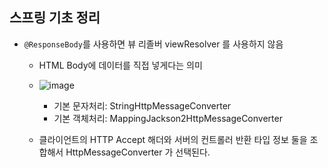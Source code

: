 ## 스프링 기초 정리
- `@ResponseBody`를 사용하면 뷰 리졸버 viewResolver 를 사용하지 않음
  - HTML Body에 데이터를 직접 넣게다는 의미 
  - ![image](https://user-images.githubusercontent.com/7076334/209816047-b6a00dd6-a7d8-42cf-8262-71d844ce7d3f.png)
    - 기본 문자처리: StringHttpMessageConverter
    - 기본 객체처리: MappingJackson2HttpMessageConverter

  - 클라이언트의 HTTP Accept 해더와 서버의 컨트롤러 반환 타입 정보 둘을 조합해서 HttpMessageConverter 가 선택된다.

